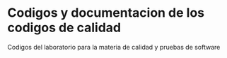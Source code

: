 # Codigos y documentacion de los codigos de calidad

Codigos del laboratorio para la materia de calidad y pruebas de software
